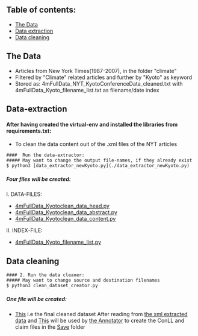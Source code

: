 ## Table of contents:
* [The Data](#the-data)
* [Data extraction](#data-extraction)
* [Data cleaning](#data-cleaning)

## The Data
*  Articles from New York Times(1987-2007), in the folder "climate"
*  Filtered by "Climate" related articles and further by "Kyoto" as keyword
*  Stored as: 4mFullData_NYT_KyotoConferenceData_cleaned.txt with 4mFullData_Kyoto_filename_list.txt as filename/date index

## Data-extraction
#### After having created the virtual-env and installed the libraries from requirements.txt: 
* To clean the data content ouit of the .xml files of the NYT articles
```
####  Run the data-extractor:
##### May want to change the output file-names, if they already exist
$ python3 [data_extractor_newKyoto.py](./data_extractor_newKyoto.py) 
```
##### Four files will be created:
I.	DATA-FILES:

* [4mFullData_Kyotoclean_data_head.py](./4mFullData_Kyotoclean_data_head.txt)
* [4mFullData_Kyotoclean_data_abstract.py](./4mFullData_Kyotoclean_data_abstract.txt)
* [4mFullData_Kyotoclean_data_content.py](./4mFullData_Kyotoclean_data_content.txt)

II.	INDEX-FILE:

* [4mFullData_Kyoto_filename_list.py](./4mFullData_Kyoto_filename_list.txt)
## Data cleaning
```
#### 2. Run the data cleaner:
##### May want to change source and destination filenames
$ python3 clean_dataset_creator.py

```
##### One file will be created:

* [This](./4mFullData_NYT_KyotoConferenceData_cleaned.txt)
	i.e the final cleaned dataset
After reading from [the xml extracted data](./4mFullData_Kyotoclean_data_content.txt)
and [This](./4mFullData_NYT_KyotoConferenceData_cleaned.txt) will be used by [the Annotator](./ACTOR_CLAIM_ANNOTATOR.py)
to create the ConLL and claim files in the [Save](././Save) folder
